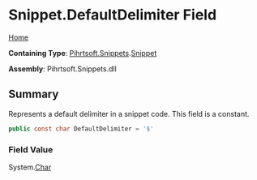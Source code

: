# Snippet\.DefaultDelimiter Field

[Home](../../../../README.md)

**Containing Type**: [Pihrtsoft.Snippets](../../README.md)\.[Snippet](../README.md)

**Assembly**: Pihrtsoft\.Snippets\.dll

## Summary

Represents a default delimiter in a snippet code\. This field is a constant\.

```csharp
public const char DefaultDelimiter = '$'
```

### Field Value

System\.[Char](https://docs.microsoft.com/en-us/dotnet/api/system.char)